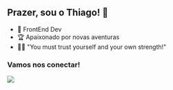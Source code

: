 ## Prazer, sou o Thiago! 👋

- 🔭 FrontEnd Dev
- 🏆 Apaixonado por novas aventuras
- 🧙‍♂️ "You must trust yourself and your own strength!"

### Vamos nos conectar!

<div>
  <a href="https://www.linkedin.com/in/thiago-oliveira-43a642b5/" target="_blank"><img src="https://img.shields.io/badge/LinkedIn-0077B5?style=for-the-badge&logo=linkedin&logoColor=white"></a>
</div>
